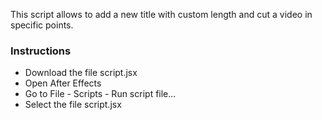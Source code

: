 This script allows to add a new title with custom length and cut a video in specific points.

### Instructions
- Download the file script.jsx
- Open After Effects
- Go to File - Scripts - Run script file...
- Select the file script.jsx